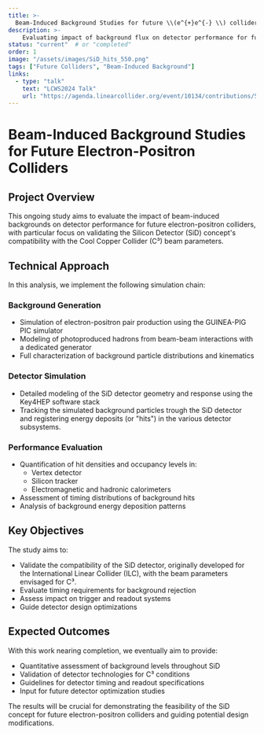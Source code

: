 ```yaml
---
title: >-
  Beam-Induced Background Studies for future \\(e^{+}e^{-} \\) colliders
description: >-
    Evaluating impact of background flux on detector performance for future colliders
status: "current"  # or "completed"
order: 1
image: "/assets/images/SiD_hits_550.png"
tags: ["Future Colliders", "Beam-Induced Background"]
links:
  - type: "talk"
    text: "LCWS2024 Talk"
    url: "https://agenda.linearcollider.org/event/10134/contributions/54713/"
---
```



# Beam-Induced Background Studies for Future Electron-Positron Colliders

## Project Overview
This ongoing study aims to evaluate the impact of beam-induced backgrounds on detector performance for future electron-positron colliders, with particular focus on validating the Silicon Detector (SiD) concept's compatibility with the Cool Copper Collider (C³) beam parameters.

## Technical Approach
In this analysis, we implement the following simulation chain:

### Background Generation
- Simulation of electron-positron pair production using the GUINEA-PIG PIC simulator
- Modeling of photoproduced hadrons from beam-beam interactions with a dedicated generator
- Full characterization of background particle distributions and kinematics

### Detector Simulation
- Detailed modeling of the SiD detector geometry and response using the Key4HEP software stack
- Tracking the simulated background particles trough the SiD detector and registering energy deposits (or "hits") in the various detector subsystems.

### Performance Evaluation
- Quantification of hit densities and occupancy levels in:
  - Vertex detector
  - Silicon tracker
  - Electromagnetic and hadronic calorimeters
- Assessment of timing distributions of background hits
- Analysis of background energy deposition patterns

## Key Objectives
The study aims to:
- Validate the compatibility of the SiD detector, originally developed for the International Linear Collider (ILC),  with the beam parameters envisaged for C³.
- Evaluate timing requirements for background rejection
- Assess impact on trigger and readout systems
- Guide detector design optimizations

## Expected Outcomes
With this work nearing completion, we eventually aim to provide: 

- Quantitative assessment of background levels throughout SiD
- Validation of detector technologies for C³ conditions
- Guidelines for detector timing and readout specifications
- Input for future detector optimization studies

The results will be crucial for demonstrating the feasibility of the SiD concept for future electron-positron colliders and guiding potential design modifications.